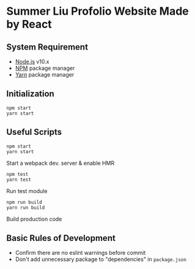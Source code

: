 # Summer Liu Profolio Website Made by React

## System Requirement
* [Node.js](https://nodejs.org) v10.x
* [NPM](https://www.npmjs.com/) package manager
* [Yarn](https://yarnpkg.com) package manager

## Initialization
```
npm start
yarn start
```

## Useful Scripts
```
npm start
yarn start
```
Start a webpack dev. server & enable HMR

```
npm test
yarn test
```
Run test module

```
npm run build
yarn run build
```
Build production code

## Basic Rules of Development
* Confirm there are no eslint warnings before commit
* Don't add unnecessary package to "dependencies" in `package.json`
